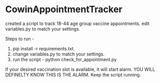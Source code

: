 # CowinAppointmentTracker

created a script to track 18-44 age group vaccine appointments.
edit variables.py to match your settings.

Steps to run -
1) pip install -r requirements.txt.
2) change variables.py to match your settings.
3) run the script - python check_for_appointment.py

If your desired vaccination slot is available, it will start alarm. YOU WILL DEFINELTY KNOW THIS IS THE ALARM. Keep the script running. 
